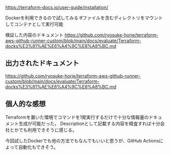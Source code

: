 https://terraform-docs.io/user-guide/installation/

Dockerを利用できるので試してみる
tfファイルを含むディレクトリをマウントしてコンテナとして実行可能

検証した内容のドキュメント
https://github.com/ryosuke-horie/terraform-aws-github-runner-custom/blob/main/docs/evaluate/Terraform-docks%E3%81%AE%E6%A4%9C%E8%A8%BC.md

## 出力されたドキュメント
https://github.com/ryosuke-horie/terraform-aws-github-runner-custom/blob/main/docs/evaluate/Terraform-docks%E3%81%AE%E6%A4%9C%E8%A8%BC.md

## 個人的な感想

Terraformを置いた環境でコマンドを1発実行するだけで十分な情報量のドキュメント生成が可能だった。
Descriptionとして記載する内容を精査すれば十分会社とかでも利用できそうに感じる。

今回試したDockerでも他の方法でもなんでもいいと思うが、GitHub Actionsによって自動化もできそう。
